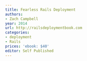```yaml
---
title: Fearless Rails Deployment
authors:
- Zach Campbell
year: 2014
url: http://railsdeploymentbook.com
categories:
- deployment
- Rails
prices: 'ebook: $40'
editor: Self Published
---
```

